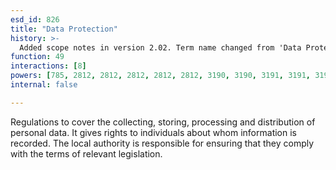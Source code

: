 ```yaml
---
esd_id: 826
title: "Data Protection"
history: >-
  Added scope notes in version 2.02. Term name changed from 'Data Protection Act' to 'Data Protection' in version 3.00.
function: 49
interactions: [8]
powers: [785, 2812, 2812, 2812, 2812, 2812, 3190, 3190, 3191, 3191, 3191, 3191, 3191, 3191, 3191, 3191, 3191, 3208, 3209]
internal: false

---
```


Regulations to cover the collecting, storing, processing and distribution of personal data. It gives rights to individuals about whom information is recorded. The local authority is responsible for ensuring that they comply with the terms of relevant legislation.


